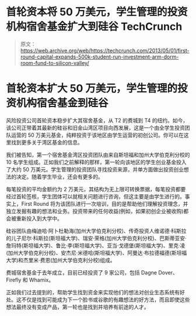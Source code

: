 # 首轮资本将 50 万美元，学生管理的投资机构宿舍基金扩大到硅谷 TechCrunch

> 原文：<https://web.archive.org/web/https://techcrunch.com/2013/05/01/first-round-capital-expands-500k-student-run-investment-arm-dorm-room-fund-to-silicon-valley/>

# 首轮资本扩大 50 万美元，学生管理的投资机构宿舍基金到硅谷

风险投资公司首轮资本稳步扩大其宿舍基金，从 T2 的费城到 T4 的纽约。如今，该公司正带着其最新的硅谷和旧金山湾区项目向西发展，这是一个由全学生投资团队运营的 50 万美元基金，纯粹投资于该地区由学生运营的初创公司。你可以在这里找到更多关于湾区基金的信息。

我们被告知，第一个宿舍基金湾区投资团队由来自斯坦福和加州大学伯克利分校的 10 名学生组成。正如我们之前解释的那样，第一轮向该地区的学生创业基金投入了大约 50 万美元。学生管理的投资团队寻找投资来源，并单方面做出投资创业想法的决定。随着学生毕业，还会有更多的。

每笔投资的平均金额约为 2 万美元，其结构为无上限可转换票据，每笔投资都要经过首轮签核，学生团体可以就相关问题进行咨询，但这主要是由学生进行的。事实上，First Round 将为该团队进行一次培训，目的是帮助他们理解投资理念，并独立发掘有趣的想法和业务。投资带来的任何收益(例如，如果初创企业被收购)都会被重新投入到大学中。

硅谷团队由梅迪哈·阿卜杜勒海(加州大学伯克利分校)、传奇投资人维诺德·科斯拉的儿子尼尔·科斯拉(斯坦福大学)、瑞安·荣格(加州大学伯克利分校)、巴斯蒂亚安·詹玛特(斯坦福大学)、鲁比·李(斯坦福大学)、亚当·戈德堡(斯坦福大学)、里克·凌(加州大学伯克利分校)、安杰尼·米德哈(斯坦福大学)、阿曼达·布拉德福德(斯坦福大学)和杰里米·费恩(加州大学伯克利分校)组成。

费城宿舍基金于去年成立，目前已经投资了 9 家公司，包括 Dagne Dover、Firefly 和 Whamix。

正如我们过去提到的，帮助学生找到资金来实现他们的想法对创业生态系统有好处。这不仅是找到可能成为下一个脸书或谷歌的有趣想法的好方法，而且即使这些想法最终没有变成产品，第一轮也是找到并培养有前途的人才。